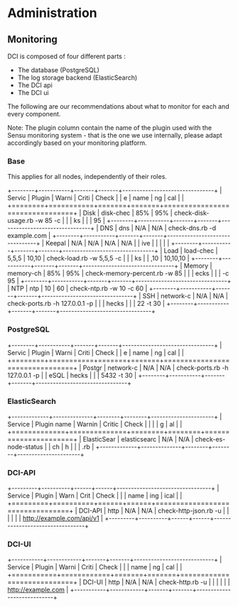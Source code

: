 # Administration

## Monitoring

DCI is composed of four different parts :

 * The database (PostgreSQL)
 * The log storage backend (ElasticSearch)
 * The DCI api
 * The DCI ui

The following are our recommendations about what to monitor for each and every component.

Note: The plugin column contain the name of the plugin used with the Sensu monitoring system - that is the one we use internally, please adapt accordingly based on your monitoring platform.

### Base

This applies for all nodes, independently of their roles.

+--------+-----------+-------+-------+--------------------------------+
| Servic | Plugin    | Warni | Criti | Check                          |
| e      | name      | ng    | cal   |                                |
+========+===========+=======+=======+================================+
| Disk   | disk-chec | 85%   | 95%   | check-disk-usage.rb -w 85 -c   |
|        | ks        |       |       | 95                             |
+--------+-----------+-------+-------+--------------------------------+
| DNS    | dns       | N/A   | N/A   | check-dns.rb -d example.com    |
+--------+-----------+-------+-------+--------------------------------+
| Keepal | N/A       | N/A   | N/A   | N/A                            |
| ive    |           |       |       |                                |
+--------+-----------+-------+-------+--------------------------------+
| Load   | load-chec | 5,5,5 | 10,10 | check-load.rb -w 5,5,5 -c      |
|        | ks        |       | ,10   | 10,10,10                       |
+--------+-----------+-------+-------+--------------------------------+
| Memory | memory-ch | 85%   | 95%   | check-memory-percent.rb -w 85  |
|        | ecks      |       |       | -c 95                          |
+--------+-----------+-------+-------+--------------------------------+
| NTP    | ntp       | 10    | 60    | check-ntp.rb -w 10 -c 60       |
+--------+-----------+-------+-------+--------------------------------+
| SSH    | network-c | N/A   | N/A   | check-ports.rb -h 127.0.0.1 -p |
|        | hecks     |       |       | 22 -t 30                       |
+--------+-----------+-------+-------+--------------------------------+

### PostgreSQL

+--------+-----------+-------+-------+--------------------------------+
| Servic | Plugin    | Warni | Criti | Check                          |
| e      | name      | ng    | cal   |                                |
+========+===========+=======+=======+================================+
| Postgr | network-c | N/A   | N/A   | check-ports.rb -h 127.0.0.1 -p |
| eSQL   | hecks     |       |       | 5432 -t 30                     |
+--------+-----------+-------+-------+--------------------------------+

### ElasticSearch

+-------------+--------------+--------+--------+----------------------+
| Service     | Plugin name  | Warnin | Critic | Check                |
|             |              | g      | al     |                      |
+=============+==============+========+========+======================+
| ElasticSear | elasticsearc | N/A    | N/A    | check-es-node-status |
| ch          | h            |        |        | .rb                  |
+-------------+--------------+--------+--------+----------------------+

### DCI-API

+---------+----------+------+------+---------------------------------+
| Service | Plugin   | Warn | Crit | Check                           |
|         | name     | ing  | ical |                                 |
+=========+==========+======+======+=================================+
| DCI-API | http     | N/A  | N/A  | check-http-json.rb -u           |
|         |          |      |      | <http://example.com/api/v1>     |
+---------+----------+------+------+---------------------------------+

### DCI-UI

+-----------+------------+-------+-------+----------------------------+
| Service   | Plugin     | Warni | Criti | Check                      |
|           | name       | ng    | cal   |                            |
+===========+============+=======+=======+============================+
| DCI-UI    | http       | N/A   | N/A   | check-http.rb -u           |
|           |            |       |       | <http://example.com>       |
+-----------+------------+-------+-------+----------------------------+


